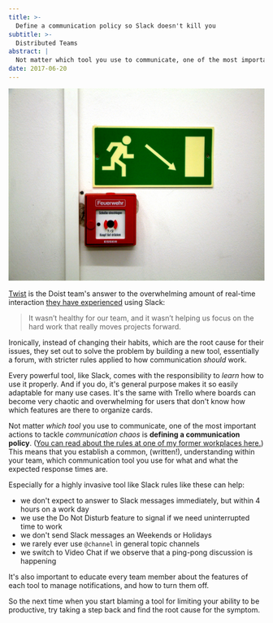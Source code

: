 ```yaml
---
title: >-
  Define a communication policy so Slack doesn't kill you
subtitle: >-
  Distributed Teams
abstract: |
  Not matter which tool you use to communicate, one of the most important actions to tackle communication chaos is defining a communication policy.
date: 2017-06-20
---
```


![Exit](../media/2017-06-20-define-a-communication-policy-so-slack-doesnt-kill-you.jpg)

[Twist](https://twistapp.com/) is the Doist team's answer to the overwhelming
amount of real-time interaction
[they have experienced](https://blog.doist.com/why-were-betting-against-real-time-team-messaging-521804a3da09)
using Slack:

> It wasn’t healthy for our team, and it wasn’t helping us focus on the hard
> work that really moves projects forward.

Ironically, instead of changing their habits, which are the root cause for their
issues, they set out to solve the problem by building a new tool, essentially a
forum, with stricter rules applied to how communication _should_ work.

Every powerful tool, like Slack, comes with the responsibility to _learn_ how to
use it properly. And if you do, it's general purpose makes it so easily
adaptable for many use cases. It's the same with Trello where boards can become
very chaotic and overwhelming for users that don't know how which features are
there to organize cards.

Not matter _which tool_ you use to communicate, one of the most important
actions to tackle _communication chaos_ is **defining a communication policy**.
([You can read about the rules at one of my former workplaces here.](https://coderbyheart.com/working-remote-fix-the-missing-watercooler/#protip2defineacommunicationescalationprocess))
This means that you establish a common, (written!), understanding within your
team, which communication tool you use for what and what the expected response
times are.

Especially for a highly invasive tool like Slack rules like these can help:

- we don't expect to answer to Slack messages immediately, but within 4 hours on
  a work day
- we use the Do Not Disturb feature to signal if we need uninterrupted time to
  work
- we don't send Slack messages an Weekends or Holidays
- we rarely ever use `@channel` in general topic channels
- we switch to Video Chat if we observe that a ping-pong discussion is happening

It's also important to educate every team member about the features of each tool
to manage notifications, and how to turn them off.

So the next time when you start blaming a tool for limiting your ability to be
productive, try taking a step back and find the root cause for the symptom.
